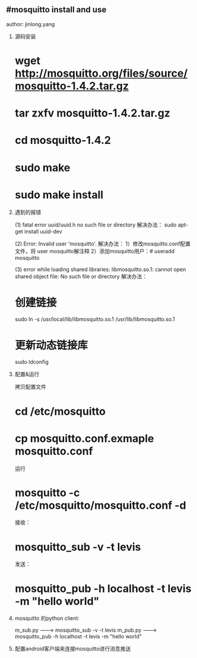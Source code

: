 #mosquitto install and use
--------------------------
author: jinlong.yang

1) 源码安装

    # wget  http://mosquitto.org/files/source/mosquitto-1.4.2.tar.gz 
    # tar zxfv mosquitto-1.4.2.tar.gz
    # cd mosquitto-1.4.2
    # sudo make
    # sudo make install

2) 遇到的报错

    (1) fatal error uuid/uuid.h no such file or directory
    解决办法：
    sudo apt-get install uuid-dev

    (2) Error: Invalid user 'mosquitto'.
    解决办法：
    1）修改mosquitto.conf配置文件，将 user mosquitto解注释
    2）添加mosquitto用户：# useradd mosquitto

    (3) error while loading shared libraries: libmosquitto.so.1: cannot open shared object file: No such file or directory
    解决办法：
    # 创建链接
    sudo ln -s /usr/local/lib/libmosquitto.so.1 /usr/lib/libmosquitto.so.1
    # 更新动态链接库
    sudo ldconfig

3) 配置&运行

    拷贝配置文件
    # cd /etc/mosquitto
    # cp mosquitto.conf.exmaple mosquitto.conf

    运行
    # mosquitto -c /etc/mosquitto/mosquitto.conf -d

    接收：
    # mosquitto_sub -v -t levis

    发送：
    # mosquitto_pub -h localhost -t levis -m "hello world"

4) mosquitto 的python client:

    m_sub.py ---> mosquitto_sub -v -t levis
    m_pub.py ---> mosquitto_pub -h localhost -t levis -m "hello world"

5) 配置android客户端来连接mosquitto进行消息推送

